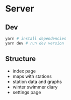 # Server

## Dev

```sh
yarn # install dependencies
yarn dev # run dev version
```

## Structure

- index page
- maps with stations
- station data and graphs
- winter swimmer diary
- settings page